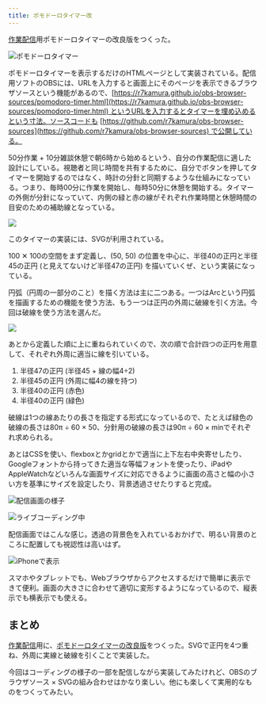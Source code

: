 ```yaml
---
title: ポモドーロタイマー改
---
```

[作業配信](https://www.youtube.com/c/r7kamura)用ポモドーロタイマーの改良版をつくった。

![](https://lh3.googleusercontent.com/docs/AG8NV2Y5XZYnITm0rz-zt0STpBwFedbmsMXny6_oTBquvbIAXK5GSd-Q134JCb8jrhEROdTFSlRYLSjD6TlvW93z6GCLFSDqPHVu3xYLUVWXqcraLP0TAtVLHxvHyvSnfuBezc4LtM2CU9q6S5dYxZplDRxbR9q9L7pCrRIFUYNWvpMKAZiv7ADWhq_48ouiKJ6PS-e5gR_hZ4P9SBTqfRwleurpzFsynCfLgevZdhYn3rH_2OYJ8Tb-Ek-NWcT6u0LpEhdeJuJxCFuUeah0jURkQKPOyDYv2pgFSGzHipJzO0AYGSDHVCQSQKcuzaO2aMH5PuV8zi5IcVYliKnDma_SIKb6iI_VoIBipT-40vSB1I9rEPTGIAtjK1H4gE3oaD5ckAT4JVqdpcm06RPHghlXry1o4sG4IjOIMa-DPu79CmREb3TB-Nzw0wUk9tPulvMuISF863q5vFYQ9JGwCmtNsqBKITrhgBLWGTmcqlxOhiMCB8uJ8YZsaca8-lKUkemf7hqFKMUOpoPyyDlKucPZkawBsY349Ys2YAyhwn1Y7KE7Nso63sclmRFEDuGu6yVEqyIWSfjbQXaIRmPbNSMVO5IuN4PZ8IFTeVtdAjk82jZ_A_LPjwuWKPaDb0J-Z1FAQO5zQN1ipmBb4MrgLfLQxjRIFqvBXiJb0AHeU6BCcCcTwH84Wxwsle2y7l_R2O1OBJINVwOpCS-Guu04QwCtnTIUKjQ41xRkqDKgZKn3f95EJeKzTf3syd5-wnFGZdwnnHhjr-ZZyw2HtqoOIjCrB8Z07fZXp-QYRa3bWWqXJ2eZ6X-Ib4opMcTFE-dhjEduqtC5SnQRlxIdvkN-buQvrwZnpuUpcyTVMxel79ycGg_DeXqMDD9_j8iaRBcCCUewz75-OLB8PoUrw_zLMOqWbhg76y8LwclfOK_6OSCU_UIYD1Zf_rTjA9nvL0CbJz3k6Lufq4VHJVSLdMqKHgmy9OM1uRh93VE2RmDYSKuz1qtTkDH54OXxbDD8wUAEivHw-lfKVqxGbSUIVZIBAmPZKtvbfhI37m3KkS942F01GVciRIta2k8_5c8anA3WXlVHh9r8GeMxl8j3u1NH6qLc-I5roOCpEghjnmmQl5apGYNC42R84FvyVI-6E9-1NqWDMKpMS6N3jJUY-YvFT0M5kdvGsgvq0jHSNVcoKcgSvMHSkZSWws5-if7N0Snq4eC2Q0W8xkSMDNeAYnZx7DBYFr1DIEY5pNeIu7SLwc0YyjMbGVfaMA "ポモドーロタイマー")

ポモドーロタイマーを表示するだけのHTMLページとして実装されている。配信用ソフトのOBSには、URLを入力すると画面上にそのページを表示できるブラウザソースという機能があるので、[https://r7kamura.github.io/obs-browser-sources/pomodoro-timer.html](https://r7kamura.github.io/obs-browser-sources/pomodoro-timer.html) というURLを入力するとタイマーを埋め込めるという寸法。ソースコードも [https://github.com/r7kamura/obs-browser-sources](https://github.com/r7kamura/obs-browser-sources) で公開している。

50分作業 + 10分雑談休憩で朝6時から始めるという、自分の作業配信に適した設計にしている。視聴者と同じ時間を共有するために、自分でボタンを押してタイマーを開始するのではなく、時計の分針と同期するような仕組みになっている。つまり、毎時00分に作業を開始し、毎時50分に休憩を開始する。タイマーの外側が分針になっていて、内側の緑と赤の線がそれぞれ作業時間と休憩時間の目安のための補助線となっている。

![](https://lh3.googleusercontent.com/docs/AG8NV2bosMjCLTNlQl1b4H9vKqHMA-2_9JcSldCrf5fbySgCcgwnXAbzn59P7mSfORWT6EDauOtNwGVo2xurGGKIG4q7HmbiSL6gBB4u7ou4JtlSNcjfZ_QNRG0PGkacKCbWsuUcLjkpRwjts28SjFu66Wj3VgwowisUfiNJ7XoIJMdLzLS2vbv9zaDZlbJu-NWTZeUaTGYZ17f924BYroACwcngVQI18LUo3x7Ib2u3SPoTLCnh4MIhJ6iUok1G4eOHYX3Yh8iBqPlhgWlheccULHcMOw_s4lb2k2vUkLyI8B0GFKWqjV_gIJhrBRdpOakppiG1NAkByihbI835wxhqI3vD_XsGW4qoVRieEja8alnlJB1xrzgG7TMvPALEvzxCaWDLrxN78u67aUl2lPFKAW4RrOCCWrEWUhC0z9qIAJSeCC-nPZe8285jz_mmNMMUtyAuZnTO-8QEVXfCH24g7paDrvkx1oLRw94hD2b2BK48wMQwaVnOI0iSjZEDCpHzS8c0PPz8mbOPQMIQbiR5k-hZzfP0YQmPgDOURkdCmDtEVcSocFJUaObA3QawjeJB0BH7FdodPc5U7rsmy1rxndDLP54vGojbimgRfXEHjrLsFfeNMcEuJFCtnXtuPqXhYz4XXwsHbumb0J9Hu_IoKJ1VOauVX4gzfh4eZVf2ZzTBS4kV-ZVq2vakQL-5Y7oEX4wDPa6vOqStETb5yn-fyOGCYJ2E6dS3u0XLmIPvY7gGbQ4-nGsy4wL37xUbfz7uU0tX-uTZH8tE7AwlcI69yE6_DGQPbVtfZ2ChzZ9-9vJnAJrUXXDbIAqfLVmpqBnUqcTgi4hOyoVJkPdnLneLIUn5wMnoBEJJ1HTi8QFgFCjtYTQ9u89aJcwxh1ZloDWNN4oYBHBVKApEcg1wG5EXCvd9DHNDQuhdbFkbFehwzsY3Cd22X1HV5T08U1aLN1UAZ5huMb7YlsHUDtQPIyQUKWJGpBizY3UaEdPxFHsbCfF2XRyrBsAeWztyhKoGvB3auol7Z74lo4yHIb43QcWO-w3ef4kIsey4kogRJKdqp0Xy8_dycZlt9xDMt90f6DGW30PWYJUeyb2lQiEeV0KsJtm0idQQw46I7c1ExFHWVv8VavMHjEInjq_0a-4Ur3rMAVbDSVchu3ldKqXioLh5Lmj29jp1iutLpUcPpZkaiI4JKyFsqy8QyqPuIZAjtCmeJg5TyqdDzvfNgf9pwa4_0W9IWVFfgMg98piGR01kyKvPboxC_g)

このタイマーの実装には、SVGが利用されている。

100 ✕ 100の空間をまず定義し、(50, 50) の位置を中心に、半径40の正円と半径45の正円 (と見えてないけど半径47の正円) を描いていくぜ、という実装になっている。

円弧（円周の一部分のこと）を描く方法は主に二つある。一つはArcという円弧を描画するための機能を使う方法、もう一つは正円の外周に破線を引く方法。今回は破線を使う方法を選んだ。

![](https://lh3.googleusercontent.com/docs/AG8NV2ZH4L6GDB_AOA6J5TBlYO6sfKwle4UhCsmNP8HUpCa7IqlDet0JKto_mdUpiByI-4b_onHIxwne8KGxRszU5vRj4fW_92TpYe5kiPotYv6vEldFMsiGkz9048iB6DlxhL-Byx9vmx7WalYHIowLE7AcAFwOwCLYuPm7zUTh2F1QAegUhvsW01ggMC_z73q6B5puCaf3bj507eveDiBrfQ1sO7VQEiguJ6mNW-UNBCMxxFtsjjghd_ngE6KVr5hKk9H4L-J_5lZX7vOsh_5T1lSbGyDOQWxiVlhEzk7HxomemAwARG6wZ3RY_AK0ZLDEi1RNbeGYCfPzWAwbFg090Mxx6TxMYJRjkWaGkNkBdQ92RbLtumn8IuN5PZcgaDuhUjg1cDTBNHvKDdCxR-3IOQ5tzIk2oXiG9yGlLwZZEc-Jc2a0eNzhArqwk7TOoop7LzWN4OGFrca0BzTMD5UOcImPQM9yPUUbPypBnQWeFhq1dmTZgI0JDWtq3h626ira8z2_qwC4hD-QJMqn542RrNNfc1Uiwl-Yfjsr_T_0BY2scVv4kH36cH9fgSEv_ngc7fvHEecaND7Jif6zaqjIHLNhsdsnK5MhIeV5FQS-9h9-TLaAJAa4sIDtNB9LZfsCHx5XXwuVeBixNxSjkbSlBv8pzzTHdq3GWQxEKCiGAZIv7U7WYX70AJThrn7O6Y7QuWcdW-ESS-2-owFK1UdCDB7AAQsp_wTNhu6McM5FkkzmuRfYipGihcMEkjArGZNOR7vZshPJ9J4a2T4codTbeHBZFZSqUWEHBA5-afMLG5i_L4eflDdzEFQhsxTUr3oglsearXRDgUMzG_c_YHmXyz5H8A8Fol3gEAHss6Ath9p7AJGVY9x3-UNYAFLoP3PdH0_MZlKdoA0p5sNxcZUoY7P4qoLHR1djDPTGl7vmkWlFsJ-rqNzx8FfPfFQVHEQFpMet48tsOTncsnWWixQ3cPiD3vtHLthNfJQOnRHPd5jZNGkWIXX-Z6pMbVBigDuUA_-t39RVLcPgWh3PQJfa_QgREXWbbVitVDiJ2nXcKPgVPzefguR6MDnPtIiFYsXdc444qn5p1J3y2jdspoCmdxqNVzXHf27JJMgdemQZllVI62MvOwemLnW59l9phxAPeY1u733BMZSIBWZKHJXGSTI0JlrrSO9Vvz4qQ1mpQQL6cZ2PonFGrkDEEtcuury_8da1e40T5x_0nap676co5n-Ciyw9kAmroYgK1i-8-q2vbEn1gA)

あとから定義した順に上に重ねられていくので、次の順で合計四つの正円を用意して、それぞれ外周に適当に線を引いている。

1.  半径47の正円 (半径45 + 線の幅4÷2)
2.  半径45の正円 (外周に幅4の線を持つ)
3.  半径40の正円 (赤色)
4.  半径40の正円 (緑色)

破線は1つの線あたりの長さを指定する形式になっているので、たとえば緑色の破線の長さは80π ÷ 60 × 50、分針用の破線の長さは90π ÷ 60 × minでそれぞれ求められる。

あとはCSSを使い、flexboxとかgridとかで適当に上下左右中央寄せしたり、Googleフォントから持ってきた適当な等幅フォントを使ったり、iPadやAppleWatchなどいろんな画面サイズに対応できるように画面の高さと幅の小さい方を基準にサイズを設定したり、背景透過させたりすると完成。

![](https://lh3.googleusercontent.com/docs/AG8NV2alPsEzQsrMXCRLZj87hp8zO_CvFwJgKOzZDXSzUeJov0dV0EZZBJh9tRBZ_8OaoMXVKNOPhEfE3H4SdGapECiMEp2o1fjrCCXkm7zulRhimk1hvSC55E34DY0KQnqGRuqfsqAacoNrBBrN4z_BKtVu-RfoxQsPKBbxIuo-ZSQTs_S0yF6p31Fb4qaM0E4-pZ9fo1KQGYQY6TYV2gjdjE57IZ9_R3ii_-TamKEBjsIaG_gID0CwWnDCnkAUDRmkb5op5n4nTzg-AWfAfaiWo0BNMnNA1gRZWCj1MlRNxXvcSGqImxnOYYgVJa8jL86WguqdlGA6Afy7NouMMw2L_8mxTfCxJ5fhC2nRNi4hm-HtkUVWF-isHUlr9slNCUX-XsXOtqPfoeb8VJrx-TpALmYaaSlwf-yr9AwQkVEai_0oYtOM6f1M5Pc2B5esZv9RYo_qFMFL1UKf4nGbvifSzX-bIjb0Z6IJFAgIBxNnK8ZHlv1U_iIPRf0aEcXcboPpgnkIAcsZHiYvXDsSNBazYs8pbF-guQ3eu6A6GuNGM4zQCvisevhqMwymuhuz0CXROtF9Jexem5NvyOTKU2Kf1fQpk70BsBwSMJ3PuR88M-h6c9sGtqLnNAIXmOrlbk-1UGZ8cfhyxBX_VJiTKf4jtnuhFMsFwjHqWPmU0Mia7x78WdNuLn6ajUPzjMBNYwAXMMfyKJdQqQ5s7MPMfr16eHGiMn8vuAG8cCO0m0B8Dw45Jh33RpVRQbl4ZaujQrN48XJtW24tBD0TGrcL31HQKABrWN1ya_sPcXKcLYCXE1-lbpwiaj6O7N6I0wfFTMXdFVyK88KvoW_uwfJe-lZFE-JMiR6RV3IyWxNkjc-gs9vBGs6eMzLuZff4lVBYwSUMm32tVDw8CnPjcdrDjivlk_DbQA3kE3-4g8TZ04PIzpO91m_9XaoOhY0K199Qg-i2AiZENXNvxB8ha0XFAotLPYFLLqzfjF4hodhoLVJ8U98NO7gtOzsrw1OnPcarN5uY_dGqbsmKr3UX3AEyChJM_vqRlD8JpKJrLaJkFNETuUB7EtwXmkLGY89YJPOUf9syOaz8wJIfZz1IbD3QCkXjB4_wcMej1XCyVhmA69yBM7bPKN8nQZlkpbKoIiqd733YY3pRvgs0KvFbkUIl4wvVPvbddnxNdVXPiahS3BJ4C-T3S71ySyicjTxYFK-C8-grN_wDiwyR4zu3-TFs7jVqJUM8ZiOsrPz8kg7h-WOw8IwEx4v4ow "配信画面の様子")

![](https://lh3.googleusercontent.com/docs/AG8NV2a2UwhO9vtMMnO842qoXL5UIqyJdTKpY_UIvalrHZ2lB0VNrYnRK4BNvFdFvtqXyHZTBQhTCEarTat3eztxXpQ_ObVtnV_yHHyQDpF7NfxIS7ISY8onEzfnhe3EbS2ncqdyBYPJnAtPja1b4S4231Ft415YN2slIVIHOd6WMTCbCW8MGjRT_CILNon6IdYDpkuQ8sh3Fisk1-6WqS62adfqucOgMFv90OgyDjxOQlzGpY48xGL23wAMqIXEjtydHCDKiHHp5HIrOGV7fQm_hiE3yES5r7OZAfK83gZODyjBnRdF4GlXhQAg__cNdfxq7lybfcn-ckvAafV4yzdsttIS59Rur_R4OQrSQQ7qJUp4LtjCJH81JFm0h2jyzof4uMsW8WOTj8yf6tlyPmqBprX9EOze53PsB69kxb28fKK0s2Rfgt_6f-zrV6D1t93C9rsM2HhFYiIpNWetuvXHVOiC0rmXOKJMhfubzqd0PYaKkShAgRm5h0VtZQoxHtDblK39bekUQvmJCGFoIqfZdR-PxBTq7nPO_V9xiD34jlJMQ9i37BEGMQ1Kv19JS_Qs1nXhic1F3jFKXK1hqqh1m2-k6kl9KmBiokz8PIIIWLE3qDSpmPgDGGBr07eq6mNy24Fk24dpEyULddRiJWewK3A9AnPIAs0GmhMyONldjcAPmdrl_WmF7D-InLze8VMjbdkteU8uFRBByEMzt8XUBdg54mbWvx_RXnivvUEhiG3evuZnOR86YvqCgerbrVG6gSnysSWUobHn_tYYaaK61zW8URjmQ0S1zKl-QaNLoKUArJzrlJsW6wovOs_M4VuEtzYdo_simsGVjU60vv6TZxtK-PThrHl_iPmAI-DiY-v9cGAuxzdd2kL5MyVH4Q5GxnjF9pO5GN3LOdP5W9047DruMLB3lu8nJAdt-7yrpCz1knsT6iYG9U6j-3Y-NQC2slcKGcNrwIPtJfqwulseIyFE-MVGi8rsC8wbqP4EAG5CNLqVh0B6KEsP9XCJzu4tMbejkpFg4tZfiwCJ0kGxlQPVwHy2q_Yono7LJCnT9rUREqY2WtKRAeTD6PW7HJ0zfYdCc3tbH8Ul53cKKOyLrYYtzqvCIsEBa4INX19aoLYCaE2LyVzmoBI-i6nV0h4HIhfyYuav-rHYqGv73JTdK370u7a7ugReP8pxjkRMCt3BDG7HX-MsAkA1mYvWQ_deruqDBQrQ1TK_o9-w_4kFN9xbqR01sGNLd__5yKZSiE-lJSIerQ "ライブコーディング中")

配信画面ではこんな感じ。透過の背景色を入れているおかげで、明るい背景のところに配置しても視認性は高いはず。

![](https://lh3.googleusercontent.com/docs/AG8NV2aK9wBXjwUfJ4GVU4z9j1X0zNFnodpC4PAI2EzsGfRLClDkfyqCSjsz68mXGBy_8-MJAwlVnX2_PlvrlKD8PU7_Qry1dOKpmo3PGGqVvAgEdGCypBQOBMgA09ey4OZ5S6_UxyO0Mj6kqXVAOWGP9dee1wQmRiLOjNpMXOanK4qRuWpn5q6y0Mf4qKfWLAuOSp8r0WdJhi60lkS6ta9e4OwEaJfZI3MBIFpVRStvFB-i2NsyrtH7bYNuX-fC1hoBb2HPtGptt6cMSilUSTVGow59swD9_2qVu5nUXkg9EibtMI8e6CjqZ8eeho1cM61ACKYdEbvd2b5nnNtFz8hvjLQuSYFH1ROZhCy_jptQEYrb88ZEEt6a6mVtFJmwJMIvFKtnlLTIgiYE4yWvpmxBM0ylaCrP4eKXAAP_okxwE5jz0KV3CzNh-tNVqaKx_pym_P65JjgggHc8o0F6daANEw32ta3KbGlSB50-6d8HM7wmJGodhhyou-SYHpJcw5rHtOLTcM4NvwPRq5pxBS4N1ekllFDlqphxDt6nZh3Shtaff61ZD2slqqfxRJEY7QwbmW9uLvXlx0sxxxMJz2C5Ku36YqxVkY0wiabHd16YlVNI-o9URPXZjbiVrcY57KGfBlKhjop1tM3YADjbTn1tkzxQAK6mKHrykfuouKjHYiRn6jnay-q2u7_qS_X1GkpyHBMK2-CB-ke-IS5kwWHC-XaDsxTviW73Tn71NEhevnyYA5uIPF0dGutG0ylPnzNEs-YG-J_Xj8QMzDo4rLJD8gXPpgqC-JaBjVI7swr42MWWbVvTpku89b9Hz6I4AZC6fX-XyuwzL-B_Mi6k3GbWamC0NnSK6_v7gpP7pQUR-ypoVmHrPCQihRRCF2MzgiPAObommzNo77HXxnK-izaACVJmf7y-n3UmWRT9wDMUszaqxQugYMKd4Yt-7Ll8yi0rAMGT7-6FDukU_b_9vtnBJTw8jeqNLvev7qy0lg2NVAmvNC9GdT4RyH8TURx4yt1jAwrD9hofC_-o3oivEKJ65vSeXdzPVXoy9ZPazq4KWHBskdPQ6z2uXI8RIsrmD1-1rcF7Jevqwiv7U1QFq-sBUnp4cL7wv-rEEel0wkzeM8Udh8uTl_ud0XZBbvoaF7cOIHL9LyFVpKv8lZRJG64o9Jf4AsHuRWeZi9_wuOOSD67sJEGT3O0mh7jWj9JlXjgTWki9FNu2bdbXdE42uY9OmuCtP2X0h32ZxQOOEt0ee5OlTJ2blQ "iPhoneで表示")

スマホやタブレットでも、Webブラウザからアクセスするだけで簡単に表示できて便利。画面の大きさに合わせて適切に変形するようになっているので、縦表示でも横表示でも使える。

まとめ
---

[作業配信](https://www.youtube.com/c/r7kamura)用に、[ポモドーロタイマーの改良版](https://github.com/r7kamura/obs-browser-sources)をつくった。SVGで正円を4つ重ね、外周に実線と破線を引くことで実装した。

今回はコーディングの様子の一部を配信しながら実装してみたけれど、OBSのブラウザソース × SVGの組み合わせはかなり楽しい。他にも楽しくて実用的なものをつくってみたい。
